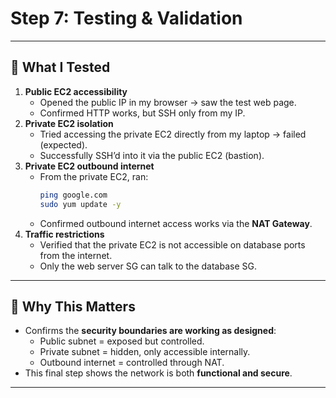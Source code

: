# Step 7: Testing & Validation

---

## 🔹 What I Tested
1. **Public EC2 accessibility**
   - Opened the public IP in my browser → saw the test web page.  
   - Confirmed HTTP works, but SSH only from my IP.
2. **Private EC2 isolation**
   - Tried accessing the private EC2 directly from my laptop → failed (expected).  
   - Successfully SSH’d into it via the public EC2 (bastion).  
3. **Private EC2 outbound internet**
   - From the private EC2, ran:
     ```bash
     ping google.com
     sudo yum update -y
     ```
   - Confirmed outbound internet access works via the **NAT Gateway**.
4. **Traffic restrictions**
   - Verified that the private EC2 is not accessible on database ports from the internet.  
   - Only the web server SG can talk to the database SG.

---

## 🔹 Why This Matters
- Confirms the **security boundaries are working as designed**:  
  - Public subnet = exposed but controlled.  
  - Private subnet = hidden, only accessible internally.  
  - Outbound internet = controlled through NAT.  
- This final step shows the network is both **functional and secure**.

---
